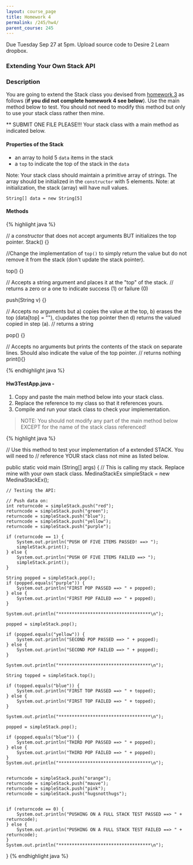 ```yaml
---
layout: course_page
title: Homework 4
permalink: /245/hw4/
parent_course: 245
---
```


Due Tuesday Sep 27 at 5pm. Upload source code to Desire 2 Learn dropbox.

### Extending Your Own Stack API 


### Description

You are going to extend the Stack class you devised from [homework 3](/245/hw3/) as follows (**if you did not complete homework 4 see below**). Use the main method below to test. You should not need to modify this method but only to use your stack class rather then mine.

** SUBMIT ONE FILE PLEASE!!! Your stack class with a main method as indicated below.

#### Properties of the Stack
- an array to hold 5 ```data``` items in the stack
- a ```top``` to indicate the top of the stack in the ```data```

Note: Your stack class should maintain a primitive array of strings. The array should be initialized in the ```constructor``` with 5 elements. Note: at initialization, the stack (array) will have null values.


```String[] data = new String[5]```


#### Methods

{% highlight java %}

// a *constructor* that does not accept arguments BUT initializes the top pointer.
Stack() {}


//Change the implementation of ```top()``` to simply return the value but do not remove it from the stack (don't update the stack pointer). 

top() {}


// Accepts a string argument and places it at the "top" of the stack.
// returns a zero or a one to indicate success (1) or failure (0)

push(String v) {}



// Accepts no arguments but a) copies the value at the top, b) erases the top (data[top] = ""),  c)updates the top pointer then d) returns the valued copied in step (a).
// returns a string

pop() {}


// Accepts no arguments but prints the contents of the stack on separate lines. Should also indicate the value of the top pointer.
// returns nothing
print(){}

{% endhighlight java %}





#### Hw3TestApp.java - 

1. Copy and paste the main method below into your stack class.
2. Replace the reference to my class so that it references yours.
3. Compile and run your stack class to check your implementation.

> NOTE:  You should not modify any part of the main method below EXCEPT for the name of the stack class referenced!

{% highlight java %}

// Use this method to test your implementation of a extended STACK. You will need to
// reference YOUR stack class not mine as listed below. 

public static void main (String[] args) {
	// This is calling my stack. Replace mine with your own stack class.
	MedinaStackEx simpleStack = new MedinaStackEx();

	// Testing the API:

	// Push data on:
	int returncode = simpleStack.push("red");
	returncode = simpleStack.push("green");
	returncode = simpleStack.push("blue");
	returncode = simpleStack.push("yellow");
	returncode = simpleStack.push("purple");
	
	if (returncode == 1) {
		System.out.println("PUSH OF FIVE ITEMS PASSED! ==> ");
		simpleStack.print();
	} else {
		System.out.println("PUSH OF FIVE ITEMS FAILED ==> ");
		simpleStack.print();
	}

	String popped = simpleStack.pop();
	if (popped.equals("purple")) {
		System.out.println("FIRST POP PASSED ==> " + popped);
	} else {
		System.out.println("FIRST POP FAILED ==> " + popped);
	}

	System.out.println("***********************************\n");

	popped = simpleStack.pop();
	
	if (popped.equals("yellow")) {
		System.out.println("SECOND POP PASSED ==> " + popped);
	} else {
		System.out.println("SECOND POP FAILED ==> " + popped);
	}

	System.out.println("***********************************\n");
	
	String topped = simpleStack.top();

	if (topped.equals("blue")) {
		System.out.println("FIRST TOP PASSED ==> " + topped);
	} else {
		System.out.println("FIRST TOP FAILED ==> " + topped);
	}

	System.out.println("***********************************\n");

	popped = simpleStack.pop();

	if (popped.equals("blue")) {
		System.out.println("THIRD POP PASSED ==> " + popped);
	} else {
		System.out.println("THIRD POP FAILED ==> " + popped);
	}
	System.out.println("***********************************\n");


	returncode = simpleStack.push("orange");
	returncode = simpleStack.push("mauve");
	returncode = simpleStack.push("pink");
	returncode = simpleStack.push("hugsnotthugs");


	if (returncode == 0) {
		System.out.println("PUSHING ON A FULL STACK TEST PASSED ==> " + returncode);
	} else {
		System.out.println("PUSHING ON A FULL STACK TEST FAILED ==> " + returncode);
	}
	System.out.println("***********************************\n");

}
{% endhighlight java %}









